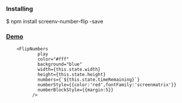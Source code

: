 ### Installing

$ npm install screenv-number-flip -save

### [Demo](http://www.screenv.com/app/flip/index.html#/flip)

```
    <FlipNumbers
            play
            color="#fff"
            background="blue"
            width={this.state.width}
            height={this.state.height}
            numbers={`${this.state.timeRemaining}`}
            numberStyle={{color:'red',fontFamily:'screenmatrix'}}
            numberBlockStyle={{margin:5}}
          />
```

